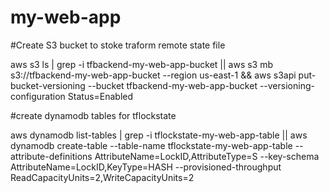 # my-web-app


#Create S3 bucket to stoke traform remote state file 

aws s3 ls | grep -i tfbackend-my-web-app-bucket || aws s3 mb s3://tfbackend-my-web-app-bucket --region us-east-1 && aws s3api put-bucket-versioning --bucket tfbackend-my-web-app-bucket  --versioning-configuration Status=Enabled 

#create dynamodb tables for tflockstate

aws dynamodb list-tables | grep -i tflockstate-my-web-app-table || aws dynamodb create-table --table-name tflockstate-my-web-app-table --attribute-definitions AttributeName=LockID,AttributeType=S --key-schema AttributeName=LockID,KeyType=HASH --provisioned-throughput ReadCapacityUnits=2,WriteCapacityUnits=2
